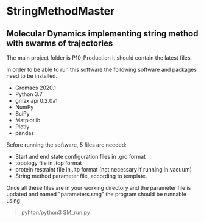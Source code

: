 # StringMethodMaster
## Molecular Dynamics implementing string method with swarms of trajectories
The main project folder is P10_Production it should contain the latest files.

In order to be able to run this software the following software and packages
need to be installed.
* Gromacs 2020.1
* Python 3.7
* gmax api 0.2.0a1
* NumPy
* SciPy
* Matplotlib
* Plotly
* pandas

Before running the software, 5 files are needed:
* Start and end state configuration files in .gro format
* topology file in .top format
* protein restraint file in .itp format (not necessary if running in vacuum)
* String method parameter file, according to template.

Once all these files are in your working directory and the parameter file is
updated and named "parameters.smg" the program should be runnable using
>pyhton/python3 SM_run.py
